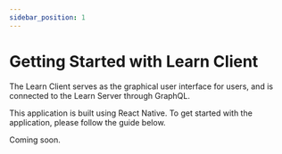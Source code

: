 ```yaml
---
sidebar_position: 1
--- 
```


# Getting Started with Learn Client

The Learn Client serves as the graphical user 
interface for users, and is connected to the 
Learn Server through GraphQL.

This application is built using React Native.
To get started with the application, please 
follow the guide below.


Coming soon.

